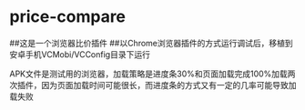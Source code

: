 # price-compare
##这是一个浏览器比价插件
##以Chrome浏览器插件的方式运行调试后，移植到安卓手机VCMobi/VCConfig目录下运行

APK文件是测试用的浏览器，加载策略是进度条30%和页面加载完成100%加载两次插件，因为页面加载时间可能很长，而进度条的方式又有一定的几率可能导致加载失败
